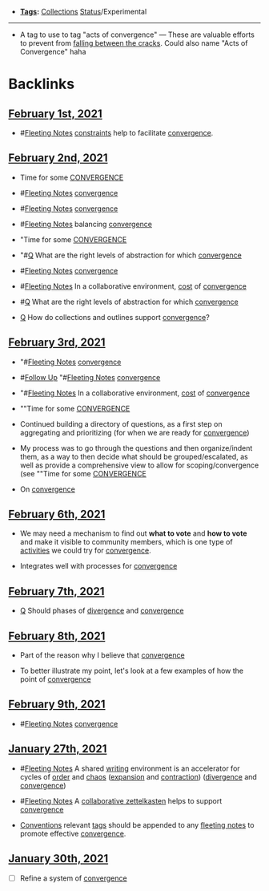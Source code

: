 - **[Tags](<Tags.md>):** [Collections](<Collections.md>) [Status](<Status.md>)/Experimental
- ---
- A tag to use to tag "acts of convergence" — These are valuable efforts to prevent from [falling between the cracks](<falling between the cracks.md>). Could also name "Acts of Convergence" haha 

# Backlinks
## [February 1st, 2021](<February 1st, 2021.md>)
- #[Fleeting Notes](<Fleeting Notes.md>) [constraints](<constraints.md>) help to facilitate [convergence](<convergence.md>).

## [February 2nd, 2021](<February 2nd, 2021.md>)
- Time for some [CONVERGENCE]([convergence](<convergence.md>))

- #[Fleeting Notes](<Fleeting Notes.md>) [convergence](<convergence.md>)

- #[Fleeting Notes](<Fleeting Notes.md>) [convergence](<convergence.md>)

- #[Fleeting Notes](<Fleeting Notes.md>) balancing [convergence](<convergence.md>)

- "Time for some [CONVERGENCE]([convergence](<convergence.md>))

- "#[Q](<Q.md>) What are the right levels of abstraction for which [convergence](<convergence.md>)

- #[Fleeting Notes](<Fleeting Notes.md>) [convergence](<convergence.md>)

- #[Fleeting Notes](<Fleeting Notes.md>) In a collaborative environment, [cost](<cost.md>) of [convergence](<convergence.md>)

- #[Q](<Q.md>) What are the right levels of abstraction for which [convergence](<convergence.md>)

- [Q](<Q.md>) How do collections and outlines support [convergence](<convergence.md>)?

## [February 3rd, 2021](<February 3rd, 2021.md>)
- "#[Fleeting Notes](<Fleeting Notes.md>) [convergence](<convergence.md>)

- #[Follow Up](<Follow Up.md>) "#[Fleeting Notes](<Fleeting Notes.md>) [convergence](<convergence.md>)

- "#[Fleeting Notes](<Fleeting Notes.md>) In a collaborative environment, [cost](<cost.md>) of [convergence](<convergence.md>)

- ""Time for some [CONVERGENCE]([convergence](<convergence.md>))

- Continued building a directory of questions, as a first step on aggregating and prioritizing (for when we are ready for [convergence](<convergence.md>))

- My process was to go through the questions and then organize/indent them, as a way to then decide what should be grouped/escalated, as well as provide a comprehensive view to allow for scoping/convergence (see ""Time for some [CONVERGENCE]([convergence](<convergence.md>))

- On [convergence](<convergence.md>)

## [February 6th, 2021](<February 6th, 2021.md>)
- We may need a mechanism to find out **what to vote** and **how to vote** and make it visible to community members, which is one type of [activities](<activities.md>) we could try for [convergence](<convergence.md>).

- Integrates well with processes for [convergence](<convergence.md>)

## [February 7th, 2021](<February 7th, 2021.md>)
- [Q](<Q.md>) Should phases of [divergence](<divergence.md>) and [convergence](<convergence.md>)

## [February 8th, 2021](<February 8th, 2021.md>)
- Part of the reason why I believe that [convergence](<convergence.md>)

- To better illustrate my point, let's look at a few examples of how the point of [convergence](<convergence.md>)

## [February 9th, 2021](<February 9th, 2021.md>)
- #[Fleeting Notes](<Fleeting Notes.md>) [convergence](<convergence.md>)

## [January 27th, 2021](<January 27th, 2021.md>)
- #[Fleeting Notes](<Fleeting Notes.md>)  A shared [writing](<writing.md>) environment is an accelerator for cycles of [order](<order.md>) and [chaos](<chaos.md>) ([expansion](<expansion.md>) and [contraction](<contraction.md>)) ([divergence](<divergence.md>) and [convergence](<convergence.md>))

- #[Fleeting Notes](<Fleeting Notes.md>) A [collaborative zettelkasten](<collaborative zettelkasten.md>) helps to support [convergence](<convergence.md>)

- [Conventions](<Conventions.md>) relevant [tags](<tags.md>) should be appended to any [fleeting notes](<fleeting notes.md>) to promote effective [convergence](<convergence.md>).

## [January 30th, 2021](<January 30th, 2021.md>)
- [ ] Refine a system of [convergence](<convergence.md>)

